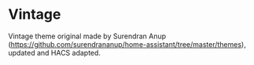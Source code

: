 # Vintage
Vintage theme original made by Surendran Anup (https://github.com/surendrananup/home-assistant/tree/master/themes), updated and HACS adapted.
